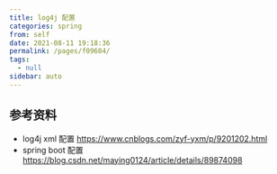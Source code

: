 ```yaml
---
title: log4j 配置
categories: spring
from: self
date: 2021-08-11 19:18:36
permalink: /pages/f09604/
tags: 
  - null
sidebar: auto
---
```




## 参考资料

- log4j  xml 配置 https://www.cnblogs.com/zyf-yxm/p/9201202.html
- spring boot 配置 https://blog.csdn.net/maying0124/article/details/89874098 

